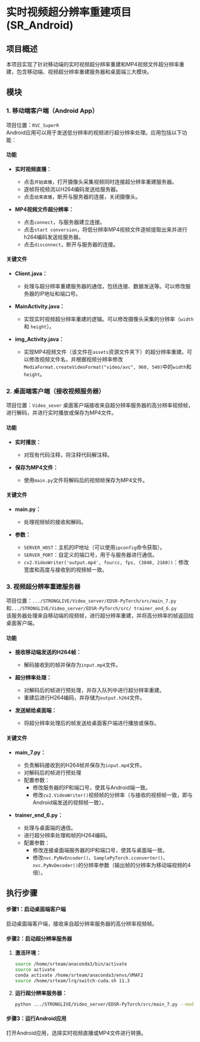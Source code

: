 # 实时视频超分辨率重建项目 (SR_Android)

## 项目概述
本项目实现了针对移动端的实时视频超分辨率重建和MP4视频文件超分辨率重建，包含移动端、视频超分辨率重建服务器和桌面端三大模块。

## 模块

### 1. 移动端客户端（Android App）
项目位置：`RVC_SuperR`  
Android应用可以用于发送低分辨率的视频进行超分辨率处理。应用包括以下功能：

#### 功能
- **实时视频直播：**
  - 点击`开始直播`，打开摄像头采集视频同时连接超分辨率重建服务器。
  - 逐帧将视频流以H264编码发送给服务器。
  - 点击`结束直播`，断开与服务器的连接，关闭摄像头。

- **MP4视频文件超分辨率：**
  - 点击`connect`，与服务器建立连接。
  - 点击`start conversion`，将低分辨率MP4视频文件逐帧提取出来并进行h264编码发送给服务器。
  - 点击`disconnect`，断开与服务器的连接。

#### 关键文件
- **Client.java：**
  - 处理与超分辨率重建服务器的通信，包括连接、数据发送等。可以修改服务器的IP地址和端口号。

- **MainActivity.java：**
  - 实现实时视频超分辨率重建的逻辑。可以修改摄像头采集的分辨率（`width` 和 `height`）。

- **img_Activity.java：**
  - 实现MP4视频文件（该文件在`assets`资源文件夹下）的超分辨率重建。可以修改视频文件名，并根据视频分辨率修改`MediaFormat.createVideoFormat("video/avc", 960, 540)`中的`width`和`height`。

### 2. 桌面端客户端（接收视频服务器）
项目位置：`Video_sever`
桌面客户端接收来自超分辨率服务器的高分辨率视频帧，进行解码，并进行实时播放或保存为MP4文件。

#### 功能
- **实时播放：**
  - 对现有代码注释，将注释代码解注释。
  
- **保存为MP4文件：**
  - 使用`main.py`文件将解码后的视频帧保存为MP4文件。

#### 关键文件
- **main.py：**
  - 处理视频帧的接收和解码。

- **参数：**
  - `SERVER_HOST`：主机的IP地址（可以使用`ipconfig`命令获取）。
  - `SERVER_PORT`：自定义的端口号，用于与服务器进行通信。
  - `cv2.VideoWriter('output.mp4', fourcc, fps, (3840, 2160))`：修改宽度和高度与接收到的视频帧一致。

### 3. 视频超分辨率重建服务器
项目位置：`.../STRONGLIVE/Video_server/EDSR-PyTorch/src/main_7.py`和`.../STRONGLIVE/Video_server/EDSR-PyTorch/src/ trainer_end_6.py`  
该服务器处理来自移动端的视频帧，进行超分辨率重建，并将高分辨率的帧返回给桌面客户端。

#### 功能
- **接收移动端发送的H264帧：**
  - 解码接收到的帧并保存为`input.mp4`文件。
  
- **超分辨率处理：**
  - 对解码后的帧进行预处理，并存入队列中进行超分辨率重建。
  - 重建后进行H264编码，并存储为`output.h264`文件。

- **发送帧给桌面端：**
  - 将超分辨率处理后的帧发送给桌面客户端进行播放或保存。

#### 关键文件
- **main_7.py：**
  - 负责解码接收到的H264帧并保存为`input.mp4`文件。
  - 对解码后的帧进行预处理
  - 配置参数：
    - 修改服务器的IP和端口号，使其与Android端一致。
    - 修改`cv2.VideoWriter()`视频帧的分辨率（与接收的视频帧一致，即与Android端发送的视频帧一致）。

- **trainer_end_6.py：**
  - 处理与桌面端的通信。
  - 进行超分辨率处理和帧的H264编码。
  - 配置参数：
    - 修改连接桌面端服务器的IP和端口号，使其与桌面端一致。
    - 修改`nvc.PyNvEncoder()`、`SamplePyTorch.cconverter()`、`nvc.PyNvDecoder()`的分辨率参数（输出帧的分辨率为移动端视频的4倍）。

## 执行步骤
#### 步骤1：启动桌面端客户端
启动桌面端客户端，接收来自超分辨率服务器的高分辨率视频帧。
#### 步骤2：启动超分辨率服务器
1. **激活环境：**
   ```bash
   source /home/srteam/anaconda3/bin/activate
   source activate
   conda activate /home/srteam/anaconda3/envs/VMAF2
   source /home/srteam/lrq/switch-cuda.sh 11.3
2. **运行超分辨率服务器：**
   ```bash
   python .../STRONGLIVE/Video_server/EDSR-PyTorch/src/main_7.py --model FMEN2 --skip 1 --scale 4 --save Jockey_007 --save_results --dir_demo Jockey_007 --data_test Jockey_007 --data_range 1-30 --pre_train .../STRONGLIVE/Video_server/EDSR-PyTorch/experiment/FMEN_x4/model/test.pt --test_only
#### 步骤3：运行Android应用
打开Android应用，选择实时视频直播或MP4文件进行转换。

   
 
   
